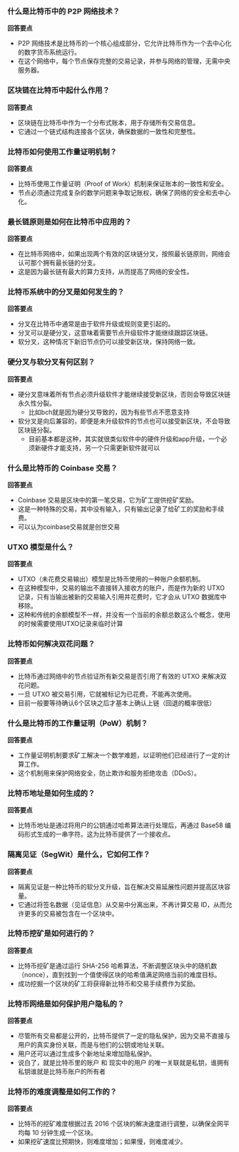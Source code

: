 
### 什么是比特币中的 P2P 网络技术？

**回答要点**

- P2P 网络技术是比特币的一个核心组成部分，它允许比特币作为一个去中心化的数字货币系统运行。
- 在这个网络中，每个节点保存完整的交易记录，并参与网络的管理，无需中央服务器。

### 区块链在比特币中起什么作用？

**回答要点**

- 区块链在比特币中作为一个分布式账本，用于存储所有交易信息。
- 它通过一个链式结构连接各个区块，确保数据的一致性和完整性。

### 比特币如何使用工作量证明机制？

**回答要点**

- 比特币使用工作量证明（Proof of Work）机制来保证账本的一致性和安全。
- 节点必须通过完成复杂的数学问题来争取记账权，确保了网络的安全和去中心化。

### 最长链原则是如何在比特币中应用的？

**回答要点**

- 在比特币网络中，如果出现两个有效的区块链分叉，按照最长链原则，网络会认可那个拥有最长链的分支。
- 这是因为最长链有最大的算力支持，从而提高了网络的安全性。

### 比特币系统中的分叉是如何发生的？

**回答要点**

- 分叉在比特币中通常是由于软件升级或规则变更引起的。
- 分叉可以是硬分叉，这意味着需要节点升级软件才能继续跟踪区块链。
- 软分叉，这种情况下新旧节点仍可以接受新区块，保持网络一致。

### 硬分叉与软分叉有何区别？

**回答要点**

- 硬分叉意味着所有节点必须升级软件才能继续接受新区块，否则会导致区块链永久性分裂。
  - 比如bch就是因为硬分叉导致的，因为有些节点不愿意支持
- 软分叉是向后兼容的，即便是未升级软件的节点也可以接受新区块，不会导致区块链分裂。
  - 目前基本都是这种，其实就很类似软件中的硬件升级和app升级，一个必须新硬件才能支持，另一个只需更新软件就可以

### 什么是比特币的 Coinbase 交易？

**回答要点**

- Coinbase 交易是区块中的第一笔交易，它为矿工提供挖矿奖励。
- 这是一种特殊的交易，其中没有输入，只有输出记录了给矿工的奖励和手续费。
- 可以认为coinbase交易就是创世交易

### UTXO 模型是什么？

**回答要点**

- UTXO（未花费交易输出）模型是比特币使用的一种账户余额机制。
- 在这种模型中，交易的输出不直接转入接收方的账户，而是作为新的 UTXO 记录，只有当输出被新的交易输入引用并花费时，它才会从 UTXO 数据库中移除。
- 这种和传统的余额模型不一样，并没有一个当前的余额总数这么个概念，使用的时候需要使用UTXO记录来临时计算

### 比特币如何解决双花问题？

**回答要点**

- 比特币通过网络中的节点验证所有新交易是否引用了有效的 UTXO 来解决双花问题。
- 一旦 UTXO 被交易引用，它就被标记为已花费，不能再次使用。
- 目前一般要等待确认6个区块之后才基本上确认上链（回退的概率很低）

### 什么是比特币的工作量证明（PoW）机制？

**回答要点**

- 工作量证明机制要求矿工解决一个数学难题，以证明他们已经进行了一定的计算工作。
- 这个机制用来保护网络安全，防止欺诈和服务拒绝攻击（DDoS）。

### 比特币地址是如何生成的？

**回答要点**

- 比特币地址是通过将用户的公钥通过哈希算法进行处理后，再通过 Base58 编码形式生成的一串字符。这为比特币提供了一个接收点。

### 隔离见证（SegWit）是什么，它如何工作？

**回答要点**

- 隔离见证是一种比特币的软分叉升级，旨在解决交易延展性问题并提高区块容量。
- 它通过将签名数据（见证信息）从交易中分离出来，不再计算交易 ID，从而允许更多的交易被包含在一个区块中。

### 比特币挖矿是如何进行的？

**回答要点**

- 比特币挖矿是通过运行 SHA-256 哈希算法，不断调整区块头中的随机数（nonce），直到找到一个值使得区块的哈希值满足网络当前的难度目标。
- 成功挖掘一个区块的矿工将获得新比特币和交易手续费作为奖励。

### 比特币网络是如何保护用户隐私的？

**回答要点**

- 尽管所有交易都是公开的，比特币提供了一定的隐私保护，因为交易不直接与用户的真实身份关联，而是与他们的公钥或地址关联。
- 用户还可以通过生成多个新地址来增加隐私保护。
- 说白了，就是比特币里的账户 和 现实中的用户 的唯一关联就是私钥，谁拥有私钥谁就是比特币账户的所有者

### 比特币的难度调整是如何工作的？

**回答要点**

- 比特币的挖矿难度根据过去 2016 个区块的解决速度进行调整，以确保全网平均每 10 分钟生成一个区块。
- 如果挖矿速度比预期快，则难度增加；如果慢，则难度减少。